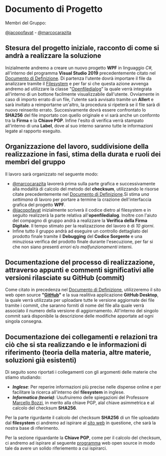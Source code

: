 # Documento di Progetto
Membri del Gruppo:


[@jacopofavat](https://github.com/JacopoFavat) - [@marcocarazita](https://github.com/marcocarazita)

## Stesura del progetto iniziale, racconto di come si andrà a realizzare la soluzione
Inizialmente andremo a creare un nuovo progetto **WPF** in linguaggio _C#,_ all'interno del programma **Visual Studio 2019** precedentemente citato nel [Documento di Definizione](https://github.com/ItisMajo-2021-4DINFO-Informatica/4di-2022-progetto-valida-download-animali/blob/main/01-definizione/README.md). Di partenza l'utente dovrà importare il file da analizzare tramite il [Filesystem](https://www.codeproject.com/Articles/1236588/File-System-Controls-in-WPF-Version-III) e per far si che questa azione avvenga andremo ad utilizzare la classe "[Openfiledialog](https://docs.microsoft.com/it-it/dotnet/desktop/wpf/windows/how-to-open-common-system-dialog-box?view=netdesktop-6.0)" la quale verrà integrata all'interno di un bottone facilmente visualizzabile dall'utente. Ovviamente in caso di importo errato di un file, l'utente sarà avvisato tramite un **Allert** e sarà invitato a reimportarne un'altro, la procedura si ripeterà se il file sarà di nuovo reinserito errato. Succesivamente dovrà essere confrontato lo **SHA256** del file importato con quello originale e vi sarà anche un confornto tra la **Firma** e la **Chiave PGP**. Infine l'esito di verifica verrà stampato all'interno di una **Label**, dove al suo interno saranno tutte le informazioni legate al rapporto eseguito.  

## Organizzazione del lavoro, suddivisione della realizzazione in fasi, stima della durata e ruoli dei membri del gruppo
Il lavoro sarà organizzato nel seguente modo:
 - [@marcocarazita](https://github.com/marcocarazita) lavorerà prima sulla parte grafica e successivamente alla modalità di calcolo del metodo del **checksum**, utilizzando le risorse citate precedentemente nel [Documento di Definizione](https://github.com/ItisMajo-2021-4DINFO-Informatica/4di-2022-progetto-valida-download-animali/blob/main/01-definizione/README.md).Si stima _una settimana_ di lavoro per portare a termine la crazione dell'interfaccia grafica del progetto **WPF**.
 - [@jacopofavat](https://github.com/JacopoFavat) inizialmente scriverà il codice dietro al filesystem e in seguito realizzerà la parte relativa all'**openfiledialog**. Inoltre con l'aiuto del compagno di gruppo andrà a realizzare la **Verifica della Firma Digitale**. Il tempo stimato per la realizazzione del lavoro è di _10 giorni_.
- Infine tutto il gruppo andrà ad eseguire un controllo dettagliato del prodotto finale tramite il **Debugging** del **Codice Sorgente** e una minuziosa verifica del prodotto finale durante l'esecuzione, per far si che non siano presenti _errori_ e/o _malfunzionamenti_ interni.

## Documentazione del processo di realizzazione, attraverso appunti e commenti significativi alle versioni rilasciate su GitHub (commit)
Come citato in precedenza nel [Documento di Definizione](https://github.com/ItisMajo-2021-4DINFO-Informatica/4di-2022-progetto-valida-download-animali/blob/main/01-definizione/README.md), utilizzeremo il sito web open source **"[GitHub](https://github.com/)"** e la sua realitiva applicazione **GitHub Desktop**, la quale verrà utilizzata per uploadare tutte le versione aggiornate dei file tramite i commit, che saranno forniti di nome del file alla quale verrà associato il numero della versione di aggiornamento. All'interno del singolo commit sarà disponibile la descrizione delle modifiche apportate ad ogni singola consegna.

## Documentazione dei collegamenti e relazioni tra ciò che si sta realizzando e le informazioni di riferimento (teoria della materia, altre materie, soluzioni già esistenti)
Di seguito sono riportati i collegamenti con gli argomenti delle materie che stiamo studiando:

- **_Inglese_**: Per reperire informazioni più precise nelle dispense online e per facilitare la ricerca all'interno del **filesystem** in inglese.
- **_Informatica (teoria)_**: Usufruiremo delle spiegazioni del Professore [Marcello Bozzi](https://github.com/bozzimarcello), in merito alla chiave PGP, alal chiave asimmetrica e al calcolo del checksum **SHA256**.

Per la parte rigurdante il calcolo del checksum **SHA256** di un file uploadato dal **filesystem** ci andremo ad ispirare al [sito web](https://emn178.github.io/online-tools/sha256_checksum.html) in questione, che sarà la nostra base di riferimento.

Per la sezione riguardante la **Chiave PGP**, come per il calcolo del checksum, ci andremo ad ispirare al seguente [programma](https://www.igolder.com/pgp/generate-key/) web open source in modo tale da avere un solido riferiemento a cui ispirarci.